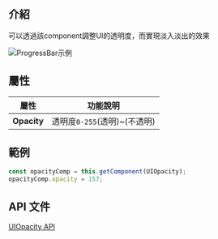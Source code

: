 
## 介紹

可以透過該component調整UI的透明度，而實現淡入淡出的效果

![ProgressBar示例](https://docs.cocos.com/creator/3.6/manual/zh/ui-system/components/editor/uiopacity/ui-opacity.png)


## 屬性

| 屬性                | 功能說明                                                    |
| ------------------- | ----------------------------------------------------------- |
|**Opacity**            |透明度`0-255`(透明)~(不透明)| 

## 範例

```ts
const opacityComp = this.getComponent(UIOpacity);
opacityComp.opacity = 157;
```

## API 文件

[UIOpacity API](https://docs.cocos.com/creator/3.6/api/zh/class/UIOpacity)